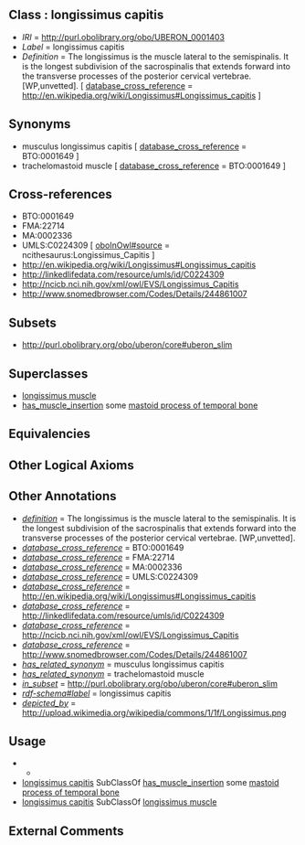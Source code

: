 
## Class : longissimus capitis

 * *IRI* = http://purl.obolibrary.org/obo/UBERON_0001403
 * *Label* = longissimus capitis
 * *Definition* = The longissimus is the muscle lateral to the semispinalis. It is the longest subdivision of the sacrospinalis that extends forward into the transverse processes of the posterior cervical vertebrae. [WP,unvetted]. [ [database_cross_reference](../../ef/oboInOwl#hasDbXref.md) = http://en.wikipedia.org/wiki/Longissimus#Longissimus_capitis ]

## Synonyms

 * musculus longissimus capitis [ [database_cross_reference](../../ef/oboInOwl#hasDbXref.md) = BTO:0001649 ]
 * trachelomastoid muscle [ [database_cross_reference](../../ef/oboInOwl#hasDbXref.md) = BTO:0001649 ]

## Cross-references

 * BTO:0001649
 * FMA:22714
 * MA:0002336
 * UMLS:C0224309 [ [oboInOwl#source](../../ce/oboInOwl#source.md) = ncithesaurus:Longissimus_Capitis ]
 * http://en.wikipedia.org/wiki/Longissimus#Longissimus_capitis
 * http://linkedlifedata.com/resource/umls/id/C0224309
 * http://ncicb.nci.nih.gov/xml/owl/EVS/Longissimus_Capitis
 * http://www.snomedbrowser.com/Codes/Details/244861007

## Subsets

 * http://purl.obolibrary.org/obo/uberon/core#uberon_slim

## Superclasses

 * [longissimus muscle](../../UBERON/92/UBERON_0000392.md)
 * [has_muscle_insertion](../../RO/73/RO_0002373.md) some [mastoid process of temporal bone](../../UBERON/20/UBERON_0011220.md)

## Equivalencies


## Other Logical Axioms


## Other Annotations

 * *[definition](../../IAO/15/IAO_0000115.md)* = The longissimus is the muscle lateral to the semispinalis. It is the longest subdivision of the sacrospinalis that extends forward into the transverse processes of the posterior cervical vertebrae. [WP,unvetted].
 * *[database_cross_reference](../../ef/oboInOwl#hasDbXref.md)* = BTO:0001649
 * *[database_cross_reference](../../ef/oboInOwl#hasDbXref.md)* = FMA:22714
 * *[database_cross_reference](../../ef/oboInOwl#hasDbXref.md)* = MA:0002336
 * *[database_cross_reference](../../ef/oboInOwl#hasDbXref.md)* = UMLS:C0224309
 * *[database_cross_reference](../../ef/oboInOwl#hasDbXref.md)* = http://en.wikipedia.org/wiki/Longissimus#Longissimus_capitis
 * *[database_cross_reference](../../ef/oboInOwl#hasDbXref.md)* = http://linkedlifedata.com/resource/umls/id/C0224309
 * *[database_cross_reference](../../ef/oboInOwl#hasDbXref.md)* = http://ncicb.nci.nih.gov/xml/owl/EVS/Longissimus_Capitis
 * *[database_cross_reference](../../ef/oboInOwl#hasDbXref.md)* = http://www.snomedbrowser.com/Codes/Details/244861007
 * *[has_related_synonym](../../ym/oboInOwl#hasRelatedSynonym.md)* = musculus longissimus capitis
 * *[has_related_synonym](../../ym/oboInOwl#hasRelatedSynonym.md)* = trachelomastoid muscle
 * *[in_subset](../../et/oboInOwl#inSubset.md)* = http://purl.obolibrary.org/obo/uberon/core#uberon_slim
 * *[rdf-schema#label](../../el/rdf-schema#label.md)* = longissimus capitis
 * *[depicted_by](../../depicted/by/depicted_by.md)* = http://upload.wikimedia.org/wikipedia/commons/1/1f/Longissimus.png

## Usage

 * -
 * [longissimus capitis](../../UBERON/03/UBERON_0001403.md) SubClassOf [has_muscle_insertion](../../RO/73/RO_0002373.md) some [mastoid process of temporal bone](../../UBERON/20/UBERON_0011220.md)
 * [longissimus capitis](../../UBERON/03/UBERON_0001403.md) SubClassOf [longissimus muscle](../../UBERON/92/UBERON_0000392.md)

## External Comments

